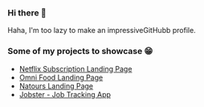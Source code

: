 ### Hi there 👋

<!--
**tmphat1312/tmphat1312** is a ✨ _special_ ✨ repository because its `README.md` (this file) appears on your GitHub profile.

Here are some ideas to get you started:

- 🔭 I’m currently working on ...
- 🌱 I’m currently learning ...
- 👯 I’m looking to collaborate on ...
- 🤔 I’m looking for help with ...
- 💬 Ask me about ...
- 📫 How to reach me: ...
- 😄 Pronouns: ...
- ⚡ Fun fact: ...
-->
 Haha, I'm too lazy to make an impressiveGitHubb profile.
 
 ### Some of my projects to showcase 😁
 - [Netflix Subscription Landing Page](https://minhphat-netflix-clone.netlify.app/)
 - [Omni Food Landing Page](https://minhphat-omnifood.netlify.app/)
 - [Natours Landing Page](https://minhphat-natours.netlify.app/)
 - [Jobster - Job Tracking App](https://minphat-jobster.netlify.app/)
